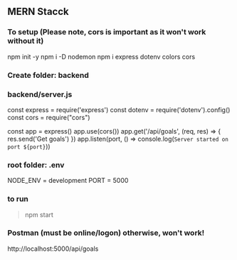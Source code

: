 ## MERN Stacck

### To setup (Please note, cors is important as it won't work without it)
npm init -y
npm i -D nodemon
npm i express dotenv colors cors

### Create folder: backend
### backend/server.js
const express = require('express')
const dotenv = require('dotenv').config()
const cors = require("cors")

const app = express()
app.use(cors())
app.get('/api/goals', (req, res) => {
  res.send('Get goals')
})
app.listen(port, () => console.log(`Server started on port ${port}`))

### root folder: .env
NODE_ENV = development
PORT = 5000

### to run
> npm start

### Postman (must be online/logon) otherwise, won't work!
http://localhost:5000/api/goals
